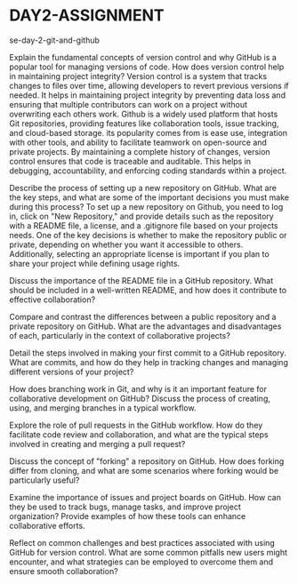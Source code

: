 # DAY2-ASSIGNMENT
  se-day-2-git-and-github

Explain the fundamental concepts of version control and why GitHub is a popular tool for managing versions of code. How does version control help in maintaining project integrity?
Version control is a system that tracks changes to files over time, allowing developers to revert previous versions if needed. It helps in maintaining project integrity by preventing data loss and ensuring that multiple contributors can work on a project without overwriting each others work.
Github is a widely used platform that hosts Git repositories, providing features like collaboration tools, issue tracking, and cloud-based storage. its popularity comes from is ease use, integration with other tools, and ability to facilitate teamwork on open-source and private projects.
By maintaining a complete history of changes, version control ensures that code is traceable and auditable. This helps in debugging, accountability, and enforcing coding standards within a project.

Describe the process of setting up a new repository on GitHub. What are the key steps, and what are some of the important decisions you must make during this process?
To set up a new repository on Github, you need to log in, click on "New Repository," and provide details such as the repository with a README file, a license, and a .gitignore file based on your projects needs.
One of the key decisions is whether to make the repository public or private, depending on whether you want it accessible to others. Additionally, selecting an appropriate license is important if you plan to share your project while defining usage rights.

Discuss the importance of the README file in a GitHub repository. What should be included in a well-written README, and how does it contribute to effective collaboration?

Compare and contrast the differences between a public repository and a private repository on GitHub. What are the advantages and disadvantages of each, particularly in the context of collaborative projects?

Detail the steps involved in making your first commit to a GitHub repository. What are commits, and how do they help in tracking changes and managing different versions of your project?

How does branching work in Git, and why is it an important feature for collaborative development on GitHub? Discuss the process of creating, using, and merging branches in a typical workflow.

Explore the role of pull requests in the GitHub workflow. How do they facilitate code review and collaboration, and what are the typical steps involved in creating and merging a pull request?

Discuss the concept of "forking" a repository on GitHub. How does forking differ from cloning, and what are some scenarios where forking would be particularly useful?

Examine the importance of issues and project boards on GitHub. How can they be used to track bugs, manage tasks, and improve project organization? Provide examples of how these tools can enhance collaborative efforts.

Reflect on common challenges and best practices associated with using GitHub for version control. What are some common pitfalls new users might encounter, and what strategies can be employed to overcome them and ensure smooth collaboration?
